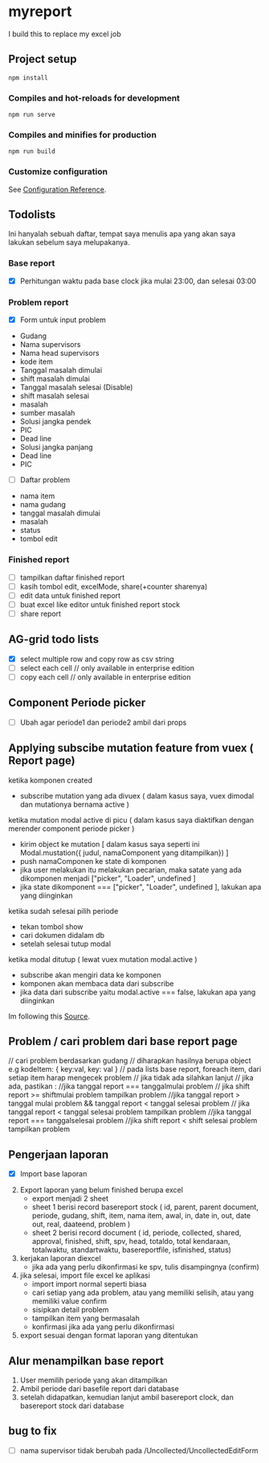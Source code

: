 # myreport

I build this to replace my excel job

## Project setup
```
npm install
```

### Compiles and hot-reloads for development
```
npm run serve
```

### Compiles and minifies for production
```
npm run build
```

### Customize configuration
See [Configuration Reference](https://cli.vuejs.org/config/).

## Todolists
Ini hanyalah sebuah daftar, tempat saya menulis apa yang akan saya lakukan sebelum 
saya melupakanya.

### Base report
- [x] Perhitungan waktu pada base clock jika mulai 23:00, dan selesai 03:00

### Problem report
- [x] Form untuk input problem
- Gudang
- Nama supervisors
- Nama head supervisors
- kode item
- Tanggal masalah dimulai
- shift masalah dimulai
- Tanggal masalah selesai (Disable)
- shift masalah selesai
- masalah
- sumber masalah
- Solusi jangka pendek
- PIC
- Dead line
- Solusi jangka panjang
- Dead line
- PIC
- [ ] Daftar problem
- nama item
- nama gudang
- tanggal masalah dimulai
- masalah
- status
- tombol edit
  

### Finished report
- [ ] tampilkan daftar finished report
- [ ] kasih tombol edit, excelMode, share(+counter sharenya)
- [ ] edit data untuk finished report
- [ ] buat excel like editor untuk finished report stock
- [ ] share report

## AG-grid todo lists
- [x] select multiple row and copy row as csv string
- [ ] select each cell // only available in enterprise edition
- [ ] copy each cell // only available in enterprise edition

## Component Periode picker
- [ ] Ubah agar periode1 dan periode2 ambil dari props

## Applying subscibe mutation feature from vuex ( Report page)
ketika komponen created
- subscribe mutation yang ada divuex ( dalam kasus saya, vuex dimodal dan mutationya bernama active )

ketika mutation modal active di picu  ( dalam kasus saya diaktifkan dengan merender component periode picker )
- kirim object ke mutation [ dalam kasus saya seperti ini Modal.mustation({ judul, namaComponent yang ditampilkan}) ]
- push namaComponen ke state di komponen
- jika user melakukan itu melakukan pecarian, maka satate yang ada dikomponen menjadi ["picker", "Loader", undefined ]
- jika state dikomponent === ["picker", "Loader", undefined ], lakukan apa yang diinginkan

ketika sudah selesai pilih periode
- tekan tombol show
- cari dokumen didalam db
-  setelah selesai tutup modal

ketika modal ditutup ( lewat vuex mutation modal.active )
- subscribe akan mengiri data ke komponen
- komponen akan membaca data dari subscribe
- jika data dari subscribe yaitu modal.active === false, lakukan apa yang diinginkan
  
Im following this [Source](https://dev.to/viniciuskneves/watch-for-vuex-state-changes-2mgj).

## Problem / cari problem dari base report page
// cari problem berdasarkan gudang
	// diharapkan hasilnya berupa object e.g kodeItem: {  key:val, key: val  }
// pada lists base report, foreach item, dari setiap item harap mengecek problem
	// jika tidak ada silahkan lanjut
	// jika ada, pastikan :
		//jika tanggal report === tanggalmulai problem 
			// jika shift report >= shiftmulai problem
			tampilkan problem
		//jika tanggal report > tanggal mulai problem && tanggal report < tanggal selesai problem
			// jika tanggal report < tanggal selesai problem
			tampilkan problem
		//jika tanggal report === tanggalselesai problem
			//jika shift report < shift selesai problem
			tampilkan problem

## Pengerjaan laporan
- [x] Import base laporan
2. Export laporan yang belum finished berupa excel
	- export menjadi 2 sheet
	- sheet 1 berisi record basereport stock ( id, parent, parent document, periode, gudang, shift, item, nama item, awal, in, date in, out, date out, real, daateend, problem )
	- sheet 2 berisi record document ( id, periode, collected, shared, approval, finished, shift, spv, head, totaldo, total kendaraan, totalwaktu, standartwaktu, basereportfile, isfinished, status)
3. kerjakan laporan diexcel
	- jika ada yang perlu dikonfirmasi ke spv, tulis disampingnya (confirm)
4. jika selesai, import file excel ke aplikasi
	- import import normal seperti biasa
	- cari setiap yang ada problem, atau yang memiliki selisih, atau yang memiliki value confirm
	- sisipkan detail problem
	- tampilkan item yang bermasalah
	- konfirmasi jika ada yang perlu dikonfirmasi
5. export sesuai dengan format laporan yang ditentukan

## Alur menampilkan base report
1. User memilih periode yang akan ditampilkan
2. Ambil periode dari basefile report dari database
3. setelah didapatkan, kemudian lanjut ambil basereport clock, dan basereport stock dari database

## bug to fix
- [ ] nama supervisor tidak berubah pada /Uncollected/UncollectedEditForm

